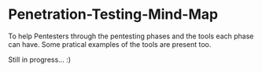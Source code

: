 # Penetration-Testing-Mind-Map
To help Pentesters through the pentesting phases and the tools each phase can have. Some pratical examples of the tools are present too.

Still in progress... :)
